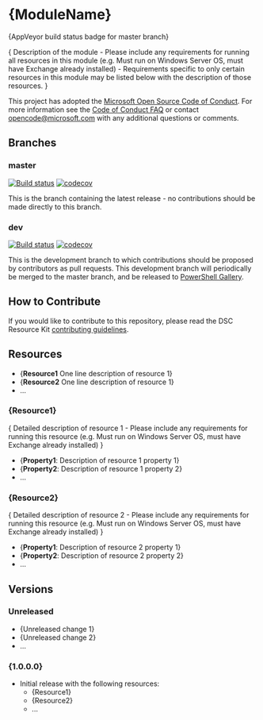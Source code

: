 # {ModuleName}

{AppVeyor build status badge for master branch}

{ Description of the module - Please include any requirements for running all resources in this module (e.g. Must run on Windows Server OS, must have Exchange already installed) - Requirements specific to only certain resources in this module may be listed below with the description of those resources. }

This project has adopted the [Microsoft Open Source Code of Conduct](https://opensource.microsoft.com/codeofconduct/).
For more information see the [Code of Conduct FAQ](https://opensource.microsoft.com/codeofconduct/faq/) or contact [opencode@microsoft.com](mailto:opencode@microsoft.com) with any additional questions or comments.

## Branches

### master

[![Build status](https://ci.appveyor.com/api/projects/status/{token}/branch/master?svg=true)](https://ci.appveyor.com/project/PowerShell/{ModuleName}/branch/master)
[![codecov](https://codecov.io/gh/PowerShell/{ModuleName}/branch/master/graph/badge.svg)](https://codecov.io/gh/PowerShell/{ModuleName}/branch/master)

This is the branch containing the latest release -
no contributions should be made directly to this branch.

### dev

[![Build status](https://ci.appveyor.com/api/projects/status/{token}/branch/dev?svg=true)](https://ci.appveyor.com/project/PowerShell/{ModuleName}/branch/dev)
[![codecov](https://codecov.io/gh/PowerShell/{ModuleName}/branch/dev/graph/badge.svg)](https://codecov.io/gh/PowerShell/{ModuleName}/branch/dev)

This is the development branch
to which contributions should be proposed by contributors as pull requests.
This development branch will periodically be merged to the master branch,
and be released to [PowerShell Gallery](https://www.powershellgallery.com/).

## How to Contribute

If you would like to contribute to this repository, please read the DSC Resource Kit [contributing guidelines](https://github.com/PowerShell/DscResource.Kit/blob/master/CONTRIBUTING.md).

## Resources

* {**Resource1** One line description of resource 1}
* {**Resource2** One line description of resource 1}
* ...

### {Resource1}

{ Detailed description of resource 1 - Please include any requirements for running this resource (e.g. Must run on Windows Server OS, must have Exchange already installed) }

* {**Property1**: Description of resource 1 property 1}
* {**Property2**: Description of resource 1 property 2}
* ...

### {Resource2}

{ Detailed description of resource 2 - Please include any requirements for running this resource (e.g. Must run on Windows Server OS, must have Exchange already installed) }

* {**Property1**: Description of resource 2 property 1}
* {**Property2**: Description of resource 2 property 2}
* ...

## Versions

### Unreleased

* {Unreleased change 1}
* {Unreleased change 2}
* ...

### {1.0.0.0}

* Initial release with the following resources:
  * {Resource1}
  * {Resource2}
  * ...
